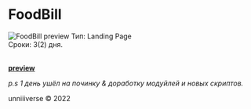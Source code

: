 # FoodBill

![FoodBill preview](https://unniv.info/projects/foodBill/preview/preview.png)
Тип: Landing Page <br>
Сроки: 3(2) дня.  <br> <br>

**[preview](https://unniv.info/projects/foodBill/)** <br>

*p.s 1 день ушёл на починку & доработку модуйлей и новых скриптов.*

unniiiverse © 2022
